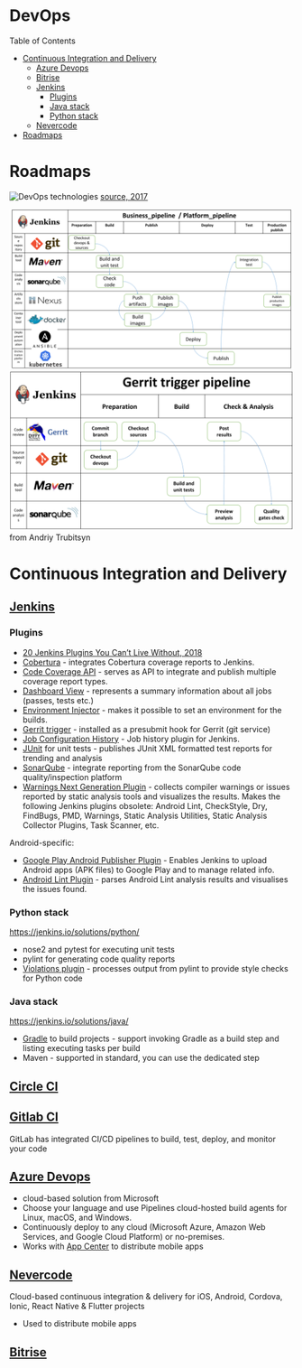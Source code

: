 # DevOps

Table of Contents
- [Continuous Integration and Delivery](#continuous-integration-and-delivery)
  - [Azure Devops](#azure-devops)
  - [Bitrise](#bitrise)
  - [Jenkins](#jenkins)
    - [Plugins](#plugins)
    - [Java stack](#java-stack)
    - [Python stack](#python-stack)
  - [Nevercode](#nevercode)
- [Roadmaps](#roadmaps)

# Roadmaps
![DevOps technologies](https://i0.wp.com/codeforgeek.com/wp-content/uploads/2017/04/devops-tools.png?resize=768%2C999&ssl=1)
[source, 2017](https://codeforgeek.com/2017/04/become-valuable-full-stack-developer/)

![pipeline1](https://github.com/lankastersky/architectural-stacks/blob/master/devops-pipeline1.png)
![pipeline2](https://github.com/lankastersky/architectural-stacks/blob/master/devops-pipeline2.png)
from Andriy Trubitsyn

# Continuous Integration and Delivery

## [Jenkins](https://jenkins.io/)

### Plugins
- [20 Jenkins Plugins You Can’t Live Without, 2018](https://caylent.com/jenkins-plugins/)
- [Cobertura](https://wiki.jenkins-ci.org/display/JENKINS/Cobertura+Plugin) - integrates Cobertura coverage reports to Jenkins.
- [Code Coverage API](https://plugins.jenkins.io/code-coverage-api) - serves as API to integrate and publish multiple coverage report types.
- [Dashboard View](https://wiki.jenkins.io/display/JENKINS/Dashboard+View) - represents a summary information about all jobs (passes, tests etc.)
- [Environment Injector](https://wiki.jenkins.io/display/JENKINS/EnvInject+Plugin) - makes it possible to set an environment for the builds.
- [Gerrit trigger](https://wiki.jenkins.io/display/JENKINS/Gerrit+Trigger#GerritTrigger-SetUp) - installed as a presubmit hook for Gerrit (git service)
- [Job Configuration History](https://wiki.jenkins.io/display/JENKINS/JobConfigHistory+Plugin) - Job history plugin for Jenkins.
- [JUnit](https://wiki.jenkins-ci.org/display/JENKINS/JUnit+Plugin) for unit tests - publishes JUnit XML formatted test reports for trending and analysis
- [SonarQube](https://wiki.jenkins-ci.org/display/JENKINS/SonarQube+plugin) - integrate reporting from the SonarQube code quality/inspection platform
- [Warnings Next Generation Plugin](https://wiki.jenkins.io/display/JENKINS/Warnings+Next+Generation+Plugin) - collects compiler warnings or issues reported by static analysis tools and visualizes the results. Makes the following Jenkins plugins obsolete: Android Lint, CheckStyle, Dry, FindBugs, PMD, Warnings, Static Analysis Utilities, Static Analysis Collector Plugins, Task Scanner, etc. 

Android-specific:
- [Google Play Android Publisher Plugin](https://github.com/jenkinsci/google-play-android-publisher-plugin) - Enables Jenkins to upload Android apps (APK files) to Google Play and to manage related info.
- [Android Lint Plugin](https://wiki.jenkins-ci.org/display/JENKINS/Android+Lint+Plugin) - parses Android Lint analysis results and visualises the issues found.

### Python stack
https://jenkins.io/solutions/python/ 
- nose2 and pytest for executing unit tests
- pylint for generating code quality reports
- [Violations plugin](https://wiki.jenkins-ci.org/display/JENKINS/Violations) - processes output from pylint to provide style checks for Python code

### Java stack
https://jenkins.io/solutions/java/
- [Gradle](https://wiki.jenkins-ci.org/display/JENKINS/Gradle+Plugin) to build projects - support invoking Gradle as a build step and listing executing tasks per build
- Maven - supported in standard, you can use the dedicated step

## [Circle CI](https://circleci.com/)

## [Gitlab CI](https://about.gitlab.com/product/continuous-integration/)
GitLab has integrated CI/CD pipelines to build, test, deploy, and monitor your code

## [Azure Devops](https://azure.microsoft.com/en-us/services/devops/)
- cloud-based solution from Microsoft
- Choose your language and use Pipelines cloud-hosted build agents for Linux, macOS, and Windows. 
- Continuously deploy to any cloud (Microsoft Azure, Amazon Web Services, and Google Cloud Platform) or no-premises.
- Works with [App Center](https://appcenter.ms/) to distribute mobile apps

## [Nevercode](https://nevercode.io/)
Cloud-based continuous integration & delivery for iOS, Android, Cordova, Ionic, 
React Native & Flutter projects
- Used to distribute mobile apps

## [Bitrise](https://www.bitrise.io/)
